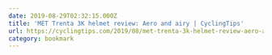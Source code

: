 ```yaml
---
date: 2019-08-29T02:32:15.000Z
title: 'MET Trenta 3K helmet review: Aero and airy | CyclingTips'
url: https://cyclingtips.com/2019/08/met-trenta-3k-helmet-review-aero-and-airy/
category: bookmark
---
```

